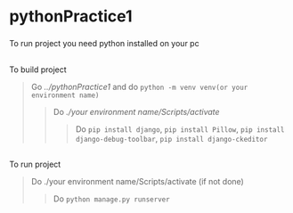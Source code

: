 # pythonPractice1

###
To run project you need python installed on your pc

##
To build project 
> Go *../pythonPractice1* and do `python -m venv venv(or your environment name)`
>> Do *./your environment name/Scripts/activate*
>>> Do `pip install django`, `pip install Pillow`, `pip install django-debug-toolbar`, `pip install django-ckeditor`

##
To run project 
> Do ./your environment name/Scripts/activate (if not done)
>> Do `python manage.py runserver`
